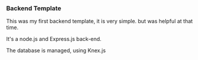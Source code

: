 ### Backend Template

This was my first backend template, it is very simple. 
but was helpful at that time. 

It's a node.js and Express.js back-end.

The database is managed, using Knex.js
